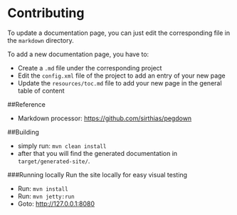 # Contributing
To update a documentation page, you can just edit the corresponding file in the `markdown` directory.

To add a new documentation page, you have to:

* Create a `.md` file under the corresponding project
* Edit the `config.xml` file of the project to add an entry of your new page
* Update the `resources/toc.md` file to add your new page in the general table of content

##Reference
* Markdown processor: https://github.com/sirthias/pegdown

##Building
* simply run: `mvn clean install`
* after that you will find the generated documentation in `target/generated-site/`.

###Running locally
Run the site locally for easy visual testing

* Run: `mvn install`
* Run: `mvn jetty:run`
* Goto: http://127.0.0.1:8080
